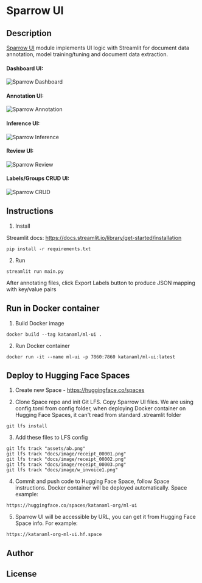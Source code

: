 # Sparrow UI

## Description

[Sparrow UI](https://katanaml-org-ml-ui.hf.space) module implements UI logic with Streamlit for document data annotation, model training/tuning and document data extraction.

#### Dashboard UI:

![Sparrow Dashboard](https://github.com/katanaml/sparrow/blob/main/ml-ui/assets/dashboard.png)

#### Annotation UI:

![Sparrow Annotation](https://github.com/katanaml/sparrow/blob/main/ml-ui/assets/annotation.png)

#### Inference UI:

![Sparrow Inference](https://github.com/katanaml/sparrow/blob/main/ml-ui/assets/inference.png)

#### Review UI:

![Sparrow Review](https://github.com/katanaml/sparrow/blob/main/ml-ui/assets/review.png)

#### Labels/Groups CRUD UI:

![Sparrow CRUD](https://github.com/katanaml/sparrow/blob/main/ml-ui/assets/crud.png)

## Instructions

1. Install

Streamlit docs:
https://docs.streamlit.io/library/get-started/installation

```
pip install -r requirements.txt
```

2. Run

```
streamlit run main.py
```

After annotating files, click Export Labels button to produce JSON mapping with key/value pairs

## Run in Docker container

1. Build Docker image

```
docker build --tag katanaml/ml-ui .
```

2. Run Docker container

```
docker run -it --name ml-ui -p 7860:7860 katanaml/ml-ui:latest
```

## Deploy to Hugging Face Spaces

1. Create new Space - https://huggingface.co/spaces

2. Clone Space repo and init Git LFS. Copy Sparrow UI files. We are using config.toml from config folder, when deploying Docker container on Hugging Face Spaces, it can't read from standard .streamlit folder

```
git lfs install
```

3. Add these files to LFS config

```
git lfs track "assets/ab.png"
git lfs track "docs/image/receipt_00001.png"
git lfs track "docs/image/receipt_00002.png"
git lfs track "docs/image/receipt_00003.png"
git lfs track "docs/image/w_invoice1.png"
```

4. Commit and push code to Hugging Face Space, follow Space instructions. Docker container will be deployed automatically. Space example:

```
https://huggingface.co/spaces/katanaml-org/ml-ui
```

5. Sparrow UI will be accessible by URL, you can get it from Hugging Face Space info. For example:

```
https://katanaml-org-ml-ui.hf.space

```

## Author


## License

